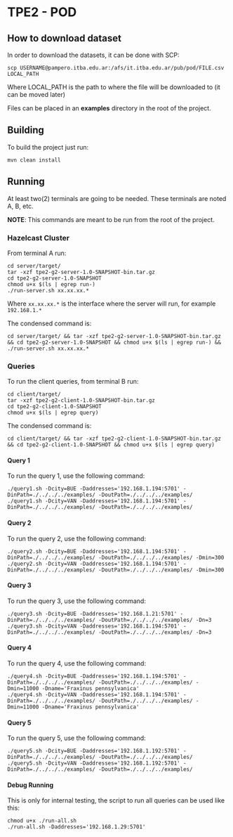 # TPE2 - POD

## How to download dataset
In order to download the datasets, it can be done with SCP:
```
scp USERNAME@pampero.itba.edu.ar:/afs/it.itba.edu.ar/pub/pod/FILE.csv LOCAL_PATH
```
Where LOCAL_PATH is the path to where the file will be downloaded to (it can be moved later)

Files can be placed in an **examples** directory in the root of the project.

## Building
To build the project just run:
```
mvn clean install
```

## Running
At least two(2) terminals are going to be needed. These terminals are noted A, B, etc.

**NOTE**: This commands are meant to be run from the root of the project.

### Hazelcast Cluster
From terminal A run:
```
cd server/target/
tar -xzf tpe2-g2-server-1.0-SNAPSHOT-bin.tar.gz
cd tpe2-g2-server-1.0-SNAPSHOT
chmod u+x $(ls | egrep run-)
./run-server.sh xx.xx.xx.*
```

Where `xx.xx.xx.*` is the interface where the server will run, for example `192.168.1.*`

The condensed command is:
```
cd server/target/ && tar -xzf tpe2-g2-server-1.0-SNAPSHOT-bin.tar.gz && cd tpe2-g2-server-1.0-SNAPSHOT && chmod u+x $(ls | egrep run-) && ./run-server.sh xx.xx.xx.*
```

### Queries
To run the client queries, from terminal B run:
```
cd client/target/
tar -xzf tpe2-g2-client-1.0-SNAPSHOT-bin.tar.gz
cd tpe2-g2-client-1.0-SNAPSHOT
chmod u+x $(ls | egrep query)
```

The condensed command is:
```
cd client/target/ && tar -xzf tpe2-g2-client-1.0-SNAPSHOT-bin.tar.gz && cd tpe2-g2-client-1.0-SNAPSHOT && chmod u+x $(ls | egrep query)
```

#### Query 1
To run the query 1, use the following command:
```
./query1.sh -Dcity=BUE -Daddresses='192.168.1.194:5701' -DinPath=./../../../examples/ -DoutPath=./../../../examples/
./query1.sh -Dcity=VAN -Daddresses='192.168.1.194:5701' -DinPath=./../../../examples/ -DoutPath=./../../../examples/
```

#### Query 2
To run the query 2, use the following command:
```
./query2.sh -Dcity=BUE -Daddresses='192.168.1.194:5701' -DinPath=./../../../examples/ -DoutPath=./../../../examples/ -Dmin=300
./query2.sh -Dcity=VAN -Daddresses='192.168.1.194:5701' -DinPath=./../../../examples/ -DoutPath=./../../../examples/ -Dmin=300
```

#### Query 3
To run the query 3, use the following command:
```
./query3.sh -Dcity=BUE -Daddresses='192.168.1.21:5701' -DinPath=./../../../examples/ -DoutPath=./../../../examples/ -Dn=3
./query3.sh -Dcity=VAN -Daddresses='192.168.1.194:5701' -DinPath=./../../../examples/ -DoutPath=./../../../examples/ -Dn=3
```

#### Query 4
To run the query 4, use the following command:
```
./query4.sh -Dcity=BUE -Daddresses='192.168.1.194:5701' -DinPath=./../../../examples/ -DoutPath=./../../../examples/ -Dmin=11000 -Dname='Fraxinus pennsylvanica'
./query4.sh -Dcity=VAN -Daddresses='192.168.1.194:5701' -DinPath=./../../../examples/ -DoutPath=./../../../examples/ -Dmin=11000 -Dname='Fraxinus pennsylvanica'
```

#### Query 5
To run the query 5, use the following command:
```
./query5.sh -Dcity=BUE -Daddresses='192.168.1.192:5701' -DinPath=./../../../examples/ -DoutPath=./../../../examples/
./query5.sh -Dcity=VAN -Daddresses='192.168.1.192:5701' -DinPath=./../../../examples/ -DoutPath=./../../../examples/
```

#### Debug Running
This is only for internal testing, the script to run all queries can be used like this:
```
chmod u+x ./run-all.sh
./run-all.sh -Daddresses='192.168.1.29:5701'
```